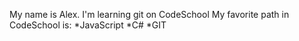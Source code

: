 My name is Alex. I'm learning git on CodeSchool
My favorite path in CodeSchool is:
*JavaScript
*C#
*GIT